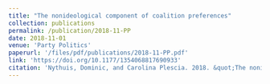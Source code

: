 ```yaml
---
title: "The nonideological component of coalition preferences"
collection: publications
permalink: /publication/2018-11-PP
date: 2018-11-01
venue: 'Party Politics'
paperurl: '/files/pdf/publications/2018-11-PP.pdf'
link: 'https://doi.org/10.1177/1354068817690933'
citation: 'Nythuis, Dominic, and Carolina Plescia. 2018. &quot;The nonideological component of coalition preferences.&quot; <i>Party Politics</i> 24(6): 686-697. doi.org/10.1177/1354068817690933'
---
```


